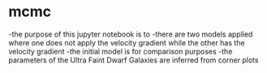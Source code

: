 # mcmc

-the purpose of this jupyter notebook is to 
-there are two models applied where one does not apply the velocity gradient while the other has the velocity gradient
-the initial model is for comparison purposes
-the parameters of the Ultra Faint Dwarf Galaxies are inferred from corner plots 
